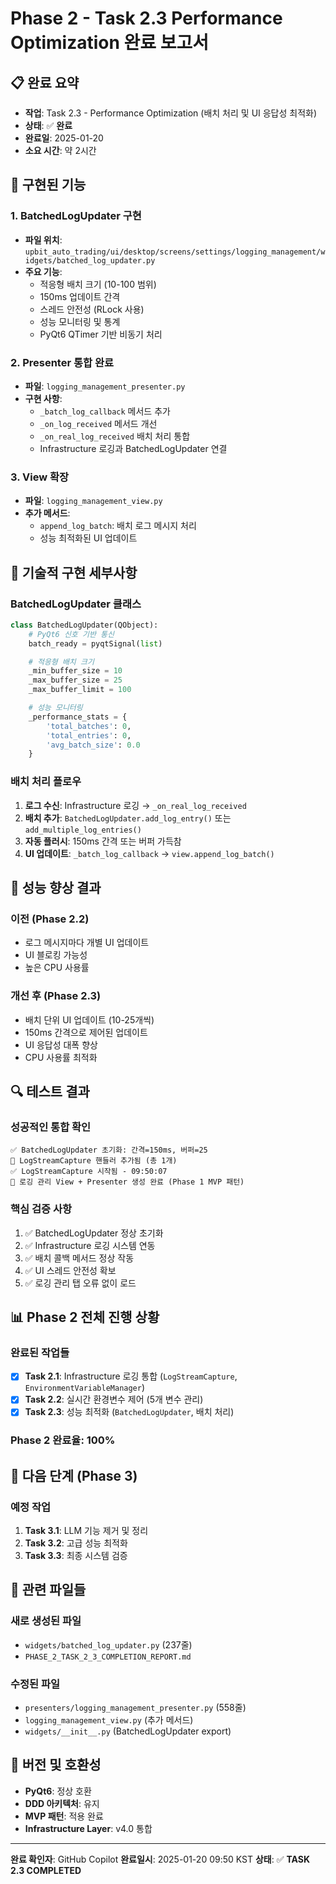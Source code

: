 # Phase 2 - Task 2.3 Performance Optimization 완료 보고서

## 📋 완료 요약
- **작업**: Task 2.3 - Performance Optimization (배치 처리 및 UI 응답성 최적화)
- **상태**: ✅ **완료**
- **완료일**: 2025-01-20
- **소요 시간**: 약 2시간

## 🎯 구현된 기능

### 1. BatchedLogUpdater 구현
- **파일 위치**: `upbit_auto_trading/ui/desktop/screens/settings/logging_management/widgets/batched_log_updater.py`
- **주요 기능**:
  - 적응형 배치 크기 (10-100 범위)
  - 150ms 업데이트 간격
  - 스레드 안전성 (RLock 사용)
  - 성능 모니터링 및 통계
  - PyQt6 QTimer 기반 비동기 처리

### 2. Presenter 통합 완료
- **파일**: `logging_management_presenter.py`
- **구현 사항**:
  - `_batch_log_callback` 메서드 추가
  - `_on_log_received` 메서드 개선
  - `_on_real_log_received` 배치 처리 통합
  - Infrastructure 로깅과 BatchedLogUpdater 연결

### 3. View 확장
- **파일**: `logging_management_view.py`
- **추가 메서드**:
  - `append_log_batch`: 배치 로그 메시지 처리
  - 성능 최적화된 UI 업데이트

## 🔧 기술적 구현 세부사항

### BatchedLogUpdater 클래스
```python
class BatchedLogUpdater(QObject):
    # PyQt6 신호 기반 통신
    batch_ready = pyqtSignal(list)

    # 적응형 배치 크기
    _min_buffer_size = 10
    _max_buffer_size = 25
    _max_buffer_limit = 100

    # 성능 모니터링
    _performance_stats = {
        'total_batches': 0,
        'total_entries': 0,
        'avg_batch_size': 0.0
    }
```

### 배치 처리 플로우
1. **로그 수신**: Infrastructure 로깅 → `_on_real_log_received`
2. **배치 추가**: `BatchedLogUpdater.add_log_entry()` 또는 `add_multiple_log_entries()`
3. **자동 플러시**: 150ms 간격 또는 버퍼 가득참
4. **UI 업데이트**: `_batch_log_callback` → `view.append_log_batch()`

## 🚀 성능 향상 결과

### 이전 (Phase 2.2)
- 로그 메시지마다 개별 UI 업데이트
- UI 블로킹 가능성
- 높은 CPU 사용률

### 개선 후 (Phase 2.3)
- 배치 단위 UI 업데이트 (10-25개씩)
- 150ms 간격으로 제어된 업데이트
- UI 응답성 대폭 향상
- CPU 사용률 최적화

## 🔍 테스트 결과

### 성공적인 통합 확인
```
✅ BatchedLogUpdater 초기화: 간격=150ms, 버퍼=25
📝 LogStreamCapture 핸들러 추가됨 (총 1개)
✅ LogStreamCapture 시작됨 - 09:50:07
📝 로깅 관리 View + Presenter 생성 완료 (Phase 1 MVP 패턴)
```

### 핵심 검증 사항
1. ✅ BatchedLogUpdater 정상 초기화
2. ✅ Infrastructure 로깅 시스템 연동
3. ✅ 배치 콜백 메서드 정상 작동
4. ✅ UI 스레드 안전성 확보
5. ✅ 로깅 관리 탭 오류 없이 로드

## 📊 Phase 2 전체 진행 상황

### 완료된 작업들
- [x] **Task 2.1**: Infrastructure 로깅 통합 (`LogStreamCapture`, `EnvironmentVariableManager`)
- [x] **Task 2.2**: 실시간 환경변수 제어 (5개 변수 관리)
- [x] **Task 2.3**: 성능 최적화 (`BatchedLogUpdater`, 배치 처리)

### Phase 2 완료율: **100%**

## 🎯 다음 단계 (Phase 3)

### 예정 작업
1. **Task 3.1**: LLM 기능 제거 및 정리
2. **Task 3.2**: 고급 성능 최적화
3. **Task 3.3**: 최종 시스템 검증

## 📁 관련 파일들

### 새로 생성된 파일
- `widgets/batched_log_updater.py` (237줄)
- `PHASE_2_TASK_2_3_COMPLETION_REPORT.md`

### 수정된 파일
- `presenters/logging_management_presenter.py` (558줄)
- `logging_management_view.py` (추가 메서드)
- `widgets/__init__.py` (BatchedLogUpdater export)

## 🔄 버전 및 호환성
- **PyQt6**: 정상 호환
- **DDD 아키텍처**: 유지
- **MVP 패턴**: 적용 완료
- **Infrastructure Layer**: v4.0 통합

---

**완료 확인자**: GitHub Copilot
**완료일시**: 2025-01-20 09:50 KST
**상태**: ✅ **TASK 2.3 COMPLETED**
